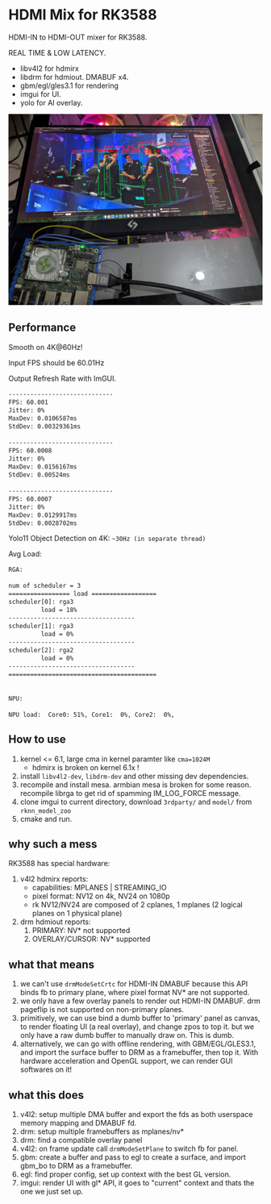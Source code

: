 # HDMI Mix for RK3588

HDMI-IN to HDMI-OUT mixer for RK3588.

REAL TIME & LOW LATENCY.

* libv4l2 for hdmirx
* libdrm for hdmiout. DMABUF x4.
* gbm/egl/gles3.1 for rendering
* imgui for UI.
* yolo for AI overlay.


![img](doc/demo.jpg)

## Performance

Smooth on 4K@60Hz!

Input FPS should be 60.01Hz

Output Refresh Rate with ImGUI. 

```
-----------------------------
FPS: 60.001
Jitter: 0%
MaxDev: 0.0106587ms
StdDev: 0.00329361ms

-----------------------------
FPS: 60.0008
Jitter: 0%
MaxDev: 0.0156167ms
StdDev: 0.00524ms

-----------------------------
FPS: 60.0007
Jitter: 0%
MaxDev: 0.0129917ms
StdDev: 0.0028702ms
```

Yolo11 Object Detection on 4K: `~30Hz (in separate thread)`

Avg Load:

```
RGA:

num of scheduler = 3
================= load ==================
scheduler[0]: rga3
         load = 18%
-----------------------------------
scheduler[1]: rga3
         load = 0%
-----------------------------------
scheduler[2]: rga2
         load = 0%
-----------------------------------
=========================================


NPU:

NPU load:  Core0: 51%, Core1:  0%, Core2:  0%,
```

## How to use

1. kernel <= 6.1, large cma in kernel paramter like `cma=1024M`
    * hdmirx is broken on kernel 6.1x !
2. install `libv4l2-dev`, `libdrm-dev` and other missing dev dependencies.
3. recompile and install mesa. armbian mesa is broken for some reason. recompile librga to get rid of spamming IM_LOG_FORCE message.
4. clone imgui to current directory, download `3rdparty/` and `model/` from `rknn_model_zoo`
5. cmake and run.

## why such a mess

RK3588 has special hardware:

1. v4l2 hdmirx reports:
    * capabilities: MPLANES | STREAMING_IO
    * pixel format: NV12 on 4k, NV24 on 1080p
    * rk NV12/NV24 are composed of 2 cplanes, 1 mplanes (2 logical planes on 1 physical plane)
2. drm hdmiout reports:
    1. PRIMARY: NV* not supported
    2. OVERLAY/CURSOR: NV* supported

## what that means

1. we can't use `drmModeSetCrtc` for HDMI-IN DMABUF because this API binds fb to primary plane, where pixel format NV* are not supported.
2. we only have a few overlay panels to render out HDMI-IN DMABUF. drm pageflip is not supported on non-primary planes.
3. primitively, we can use bind a dumb buffer to 'primary' panel as canvas, to render floating UI (a real overlay), and change zpos to top it. but we only have a raw dumb buffer to manually draw on. This is dumb.
4. alternatively, we can go with offline rendering, with GBM/EGL/GLES3.1, and import the surface buffer to DRM as a framebuffer, then top it. With hardware acceleration and OpenGL support, we can render GUI softwares on it!

## what this does

1. v4l2: setup multiple DMA buffer and export the fds as both userspace memory mapping and DMABUF fd.
2. drm: setup multiple framebuffers as mplanes/nv*
3. drm: find a compatible overlay panel
4. v4l2: on frame update call `drmModeSetPlane` to switch fb for panel.
5. gbm: create a buffer and pass to egl to create a surface, and import gbm_bo to DRM as a framebuffer.
6. egl: find proper config, set up context with the best GL version.
7. imgui: render UI with gl* API, it goes to "current" context and thats the one we just set up.
